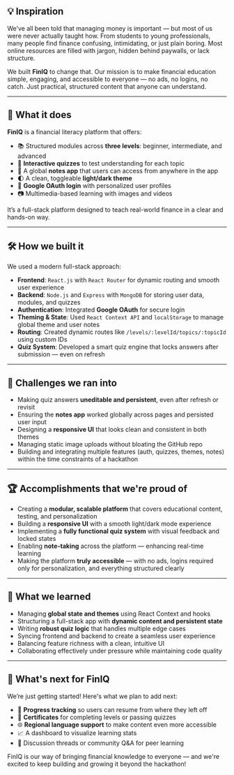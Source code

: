 ## 💡 Inspiration

We’ve all been told that managing money is important — but most of us were never actually taught how. From students to young professionals, many people find finance confusing, intimidating, or just plain boring. Most online resources are filled with jargon, hidden behind paywalls, or lack structure.

We built **FinIQ** to change that. Our mission is to make financial education simple, engaging, and accessible to everyone — no ads, no logins, no catch. Just practical, structured content that anyone can understand.

---

## 🚀 What it does

**FinIQ** is a financial literacy platform that offers:

- 📚 Structured modules across **three levels**: beginner, intermediate, and advanced
- 🧠 **Interactive quizzes** to test understanding for each topic
- 📝 A global **notes app** that users can access from anywhere in the app
- 🌓 A clean, toggleable **light/dark theme**
- 🔐 **Google OAuth login** with personalized user profiles
- 📷 Multimedia-based learning with images and videos

It’s a full-stack platform designed to teach real-world finance in a clear and hands-on way.

---

## 🛠️ How we built it

We used a modern full-stack approach:

- **Frontend**: `React.js` with `React Router` for dynamic routing and smooth user experience
- **Backend**: `Node.js` and `Express` with `MongoDB` for storing user data, modules, and quizzes
- **Authentication**: Integrated **Google OAuth** for secure login
- **Theming & State**: Used `React Context API` and `localStorage` to manage global theme and user notes
- **Routing**: Created dynamic routes like `/levels/:levelId/topics/:topicId` using custom IDs
- **Quiz System**: Developed a smart quiz engine that locks answers after submission — even on refresh

---

## 🧱 Challenges we ran into

- Making quiz answers **uneditable and persistent**, even after refresh or revisit
- Ensuring the **notes app** worked globally across pages and persisted user input
- Designing a **responsive UI** that looks clean and consistent in both themes
- Managing static image uploads without bloating the GitHub repo
- Building and integrating multiple features (auth, quizzes, themes, notes) within the time constraints of a hackathon

---

## 🏆 Accomplishments that we're proud of

- Creating a **modular, scalable platform** that covers educational content, testing, and personalization
- Building a **responsive UI** with a smooth light/dark mode experience
- Implementing a **fully functional quiz system** with visual feedback and locked states
- Enabling **note-taking** across the platform — enhancing real-time learning
- Making the platform **truly accessible** — with no ads, logins required only for personalization, and everything structured clearly

---

## 🌱 What we learned

- Managing **global state and themes** using React Context and hooks
- Structuring a full-stack app with **dynamic content and persistent state**
- Writing **robust quiz logic** that handles multiple edge cases
- Syncing frontend and backend to create a seamless user experience
- Balancing feature richness with a clean, intuitive UI
- Collaborating effectively under pressure while maintaining code quality

---

## 🔮 What's next for FinIQ

We’re just getting started! Here's what we plan to add next:

- 🧾 **Progress tracking** so users can resume from where they left off
- 🏅 **Certificates** for completing levels or passing quizzes
- 🌐 **Regional language support** to make content even more accessible
- 📈 A dashboard to visualize learning stats
- 💬 Discussion threads or community Q&A for peer learning

FinIQ is our way of bringing financial knowledge to everyone — and we're excited to keep building and growing it beyond the hackathon!
